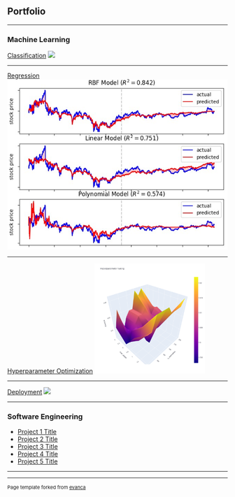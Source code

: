 ## Portfolio

---

### Machine Learning 

[Classification](/sample_page)
<img src="images/dummy_thumbnail.jpg?raw=true"/>

---
[Regression](/sample_page)
<img src="images/regression.jpg?raw=true"/>

---
[Hyperparameter Optimization](/sample_page)
<img src="images/GridSearchHyperTuning.png?raw=true" width=50% height=50%/>

---
[Deployment](http://example.com/)
<img src="images/dummy_thumbnail.jpg?raw=true"/>

---


### Software Engineering

- [Project 1 Title](http://example.com/)
- [Project 2 Title](http://example.com/)
- [Project 3 Title](http://example.com/)
- [Project 4 Title](http://example.com/)
- [Project 5 Title](http://example.com/)

---




---
<p style="font-size:11px">Page template forked from <a href="https://github.com/evanca/quick-portfolio">evanca</a></p>
<!-- Remove above link if you don't want to attibute -->
